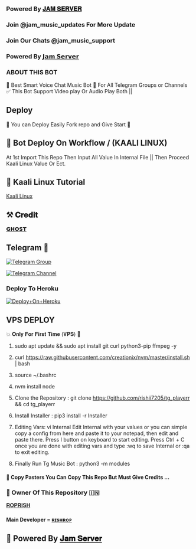 ### Powered By [𝐉𝐀𝐌 𝐒𝐄𝐑𝐕𝐄𝐑](https://t.me/jam_music_support)

### Join @jam_music_updates  For More Update

### Join Our Chats @jam_music_support


### Powered By [𝗝𝗮𝗺 𝗦𝗲𝗿𝘃𝗲𝗿](https://t.me/jam_music_support)


### ABOUT THIS BOT
🥀 Best Smart Voice Chat Music Bot 📢 For All Telegram Groups or Channels ✅ This Bot Support Video play Or Audio Play Both ||

## Deploy
🌷 You can Deploy Easily Fork repo and Give Start 🌷

## 🥀 Bot Deploy On Workflow / (KAALI LINUX)
 At 1st Import This Repo Then Input All Value In Internal File || Then Proceed Kaali Linux Value Or Ect.

## 🥀 Kaali Linux Tutorial

[Kaali Linux](https://youtu.be/_nZT5lhcL8U)

## ⚒️ 𝐂𝐫𝐞𝐝𝐢𝐭
[𝗚𝗛𝗢𝗦𝗧](https://t.me/got_my_own_version)

## Telegram 🏪

[![Telegram Group](https://img.shields.io/badge/Telegram-Group-brightgreen)](https://t.me/jam_music_support)

[![Telegram Channel](https://img.shields.io/badge/Telegram-Channel-brightgreen)](https://t.me/jam_music_updates)





### Deploy To Heroku

[![Deploy+On+Heroku](https://www.herokucdn.com/deploy/button.svg)](https://dashboard.heroku.com/new?template=https://github.com/rishii7205/tg_playerr)

## VPS DEPLOY                                                                                          
💥 𝐎𝐧𝐥𝐲 𝐅𝐨𝐫 𝐅𝐢𝐫𝐬𝐭 𝐓𝐢𝐦𝐞 (𝐕𝐏𝐒) 💞

1) sudo apt update && sudo apt install git curl python3-pip ffmpeg -y

2) curl https://raw.githubusercontent.com/creationix/nvm/master/install.sh | bash

3) source ~/.bashrc

4) nvm install node

5. Clone the Repository :
git clone https://github.com/rishii7205/tg_playerr  &&  cd  tg_playerr

6. Install Installer : 
pip3 install -r Installer

8. Editing Vars:
vi Internal 
Edit Internal with your values or you can simple copy a config from here and paste it to your notepad, then edit and paste there.
Press I button on keyboard to start editing.
Press Ctrl + C  once you are done with editing vars and type :wq to save Internal or :qa to exit editing.

9. Finally Run Tg Music Bot :
python3 -m modules 


#### 🥺 Copy Pasters You Can Copy This Repo But Must Give Credits ...

### 🌷 Owner Of This Repository 🇮🇳
[𝐑𝐎𝐏𝐑𝐈𝐒𝐇](https://te.legra.ph/file/cc2e7f7585fcbf418ec7e.jpg)


#### Main Developer = [ʀɪsʜʀᴏᴘ](https://t.me/rishrop)



## 🥀 Powered By [𝐉𝐚𝐦 𝐒𝐞𝐫𝐯𝐞𝐫](https://t.me/jam_music_support) 
